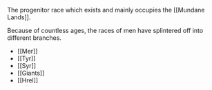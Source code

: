 The progenitor race which exists and mainly occupies the [[Mundane Lands]].

Because of countless ages, the races of men have splintered off into different branches.

- [[Mer]]
- [[Tyr]]
- [[Syr]]
- [[Giants]]
- [[Hrel]]